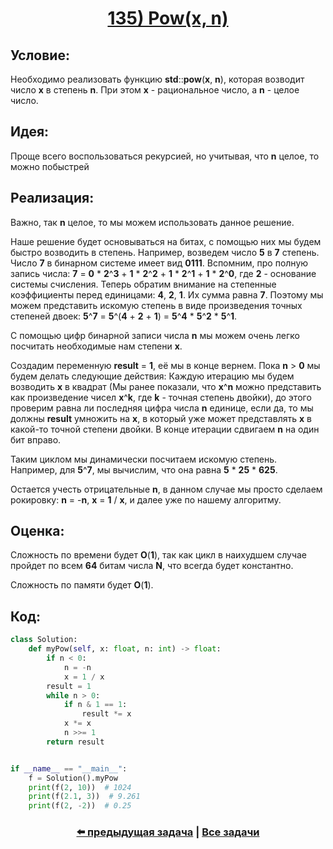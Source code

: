 <div align='center'>
<h1><a href='https://leetcode.com/problems/powx-n/description/'><strong>135) Pow(x, n)</strong></a></h1>
</div>

## **Условие:**

Необходимо реализовать функцию **std**::**pow**(**x**, **n**), которая возводит число **x** в степень **n**. При этом **x** - рациональное число, а **n** - целое число.

## **Идея:**

Проще всего воспользоваться рекурсией, но учитывая, что **n** целое, то можно побыстрей

## **Реализация:**

Важно, так **n** целое, то мы можем использовать данное решение.

Наше решение будет основываться на битах, с помощью них мы будем быстро возводить в степень. Например, возведем число **5** в **7** степень. Число **7** в бинарном системе имеет вид **0111**. Вспомним, про полную запись числа: **7** = **0** * **2**^**3** + **1** * **2**^**2** + **1** * **2**^**1** + **1** * **2**^**0**, где **2** - основание системы счисления. Теперь обратим внимание на степенные коэффициенты перед единицами: **4**, **2**, **1**. Их сумма равна **7**. Поэтому мы можем представить искомую степень в виде произведения точных степеней двоек: **5**^**7** = **5**^(**4** + **2** + **1**) = **5**^**4** * **5**^**2** * **5**^**1**.

С помощью цифр бинарной записи числа **n** мы можем очень легко посчитать необходимые нам степени **x**.

Создадим переменную **result** = **1**, её мы в конце вернем. Пока **n** > **0** мы будем делать следующие действия: Каждую итерацию мы будем возводить **x** в квадрат (Мы ранее показали, что **x**^**n** можно представить как произведение чисел **x**^**k**, где **k** - точная степень двойки), до этого проверим равна ли последняя цифра числа **n** единице, если да, то мы должны **result** умножить на **x**, в который уже может представлять **x** в какой-то точной степени двойки. В конце итерации сдвигаем **n** на один бит вправо.

Таким циклом мы динамически посчитаем искомую степень. Например, для **5**^**7**, мы вычислим, что она равна **5** * **25** * **625**.

Остается учесть отрицательные **n**, в данном случае мы просто сделаем рокировку: **n** = -**n**, **x** = **1** / **x**, и далее уже по нашему алгоритму.



## **Оценка:**

Сложность по времени будет **O**(**1**), так как цикл в наихудшем случае пройдет по всем **64** битам числа **N**, что всегда будет константно.

Сложность по памяти будет **O**(**1**).

## Код:
```python
class Solution:
    def myPow(self, x: float, n: int) -> float:
        if n < 0:
            n = -n
            x = 1 / x
        result = 1
        while n > 0:
            if n & 1 == 1:
                result *= x
            x *= x
            n >>= 1
        return result


if __name__ == "__main__":
    f = Solution().myPow
    print(f(2, 10))  # 1024
    print(f(2.1, 3))  # 9.261
    print(f(2, -2))  # 0.25

```

<div align='center'><h3><a href='https://github.com/TAskMAster339/PythonAlgorithms/tree/main/134.Sqrt(x)'>⬅️ предыдущая задача</a>&nbsp;|&nbsp;<a href='https://github.com/TAskMAster339/PythonAlgorithms/tree/main/README.md'>Все задачи</a></h3></div>